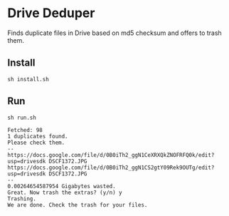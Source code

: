 # Drive Deduper

Finds duplicate files in Drive based on md5 checksum and offers to trash them.

## Install

`sh install.sh`

## Run

`sh run.sh`

    Fetched: 98
    1 duplicates found.
    Please check them.
    --
    https://docs.google.com/file/d/0B0iTh2_ggN1CeXRXQkZNOFRFQ0k/edit?usp=drivesdk DSCF1372.JPG
    https://docs.google.com/file/d/0B0iTh2_ggN1CS2gtY09Rek9OUTg/edit?usp=drivesdk DSCF1372.JPG
    --
    0.00264654587954 Gigabytes wasted.
    Great. Now trash the extras? (y/n) y
    Trashing.
    We are done. Check the trash for your files.
